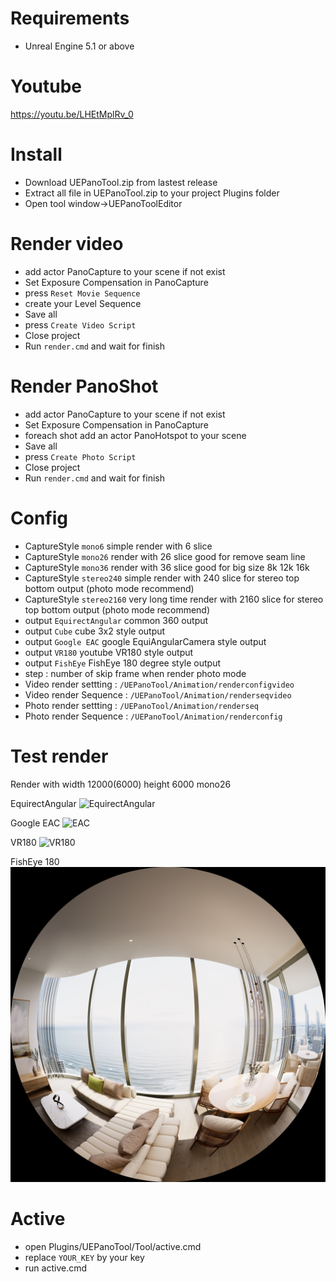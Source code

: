 
# Requirements

- Unreal Engine 5.1 or above

# Youtube

https://youtu.be/LHEtMplRv_0

# Install

- Download UEPanoTool.zip from lastest release
- Extract all file in UEPanoTool.zip to your project Plugins folder
- Open tool window->UEPanoToolEditor

# Render video

- add actor PanoCapture to your scene if not exist
- Set Exposure Compensation in PanoCapture
- press `Reset Movie Sequence`
- create your Level Sequence
- Save all
- press `Create Video Script`
- Close project
- Run `render.cmd` and wait for finish

# Render PanoShot

- add actor PanoCapture to your scene if not exist
- Set Exposure Compensation in PanoCapture
- foreach shot add an actor PanoHotspot to your scene 
- Save all
- press `Create Photo Script`
- Close project
- Run `render.cmd` and wait for finish

# Config

- CaptureStyle `mono6` simple render with 6 slice
- CaptureStyle `mono26` render with 26 slice good for remove seam line
- CaptureStyle `mono36` render with 36 slice good for big size 8k 12k 16k
- CaptureStyle `stereo240` simple render with 240 slice for stereo top bottom output (photo mode recommend)
- CaptureStyle `stereo2160` very long time render with 2160 slice for stereo top bottom output (photo mode recommend)
- output `EquirectAngular` common 360 output
- output `Cube` cube 3x2 style output
- output `Google EAC` google EquiAngularCamera style output
- output `VR180` youtube VR180 style output
- output `FishEye` FishEye 180 degree style output
- step : number of skip frame when render photo mode
- Video render settting : `/UEPanoTool/Animation/renderconfigvideo`
- Video render Sequence : `/UEPanoTool/Animation/renderseqvideo`
- Photo render settting : `/UEPanoTool/Animation/renderseq`
- Photo render Sequence : `/UEPanoTool/Animation/renderconfig`


# Test render 

Render with width 12000(6000) height 6000 mono26 

EquirectAngular
![EquirectAngular](./Saved/MovieRenders_output/EquirectAngular.jpg)

Google EAC
![EAC](./Saved/MovieRenders_output/EAC.jpg)

VR180
![VR180](./Saved/MovieRenders_output/vr180.jpg)

FishEye 180
![FishEye](./Saved/MovieRenders_output/Fisheye.jpg)

# Active

- open Plugins/UEPanoTool/Tool/active.cmd
- replace `YOUR_KEY` by your key
- run active.cmd